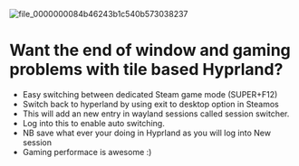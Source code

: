 
![file_0000000084b46243b1c540b573038237](https://github.com/user-attachments/assets/885ff734-4ccf-405f-9b6d-7e8fc61c8943)





# Want the end of window and gaming problems with tile based Hyprland?
+ Easy switching between dedicated Steam game mode (SUPER+F12)
+ Switch back to hyperland by using exit to desktop option in Steamos
+ This will add an new entry in wayland sessions called session switcher.
+ Log into this to enable auto switching.
+ NB save what ever your doing in Hyprland as you will log into New session
+ Gaming performace is awesome :)
